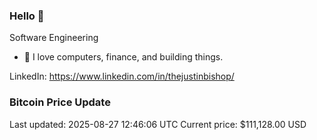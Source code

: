 ### Hello 🤙  

Software Engineering

- 🔭 I love computers, finance, and building things.
  
LinkedIn: https://www.linkedin.com/in/thejustinbishop/  






























































































































































































































































































































































































































































































































































































































































































































































































































































































































































































































### Bitcoin Price Update
Last updated: 2025-08-27 12:46:06 UTC
Current price: $111,128.00 USD
